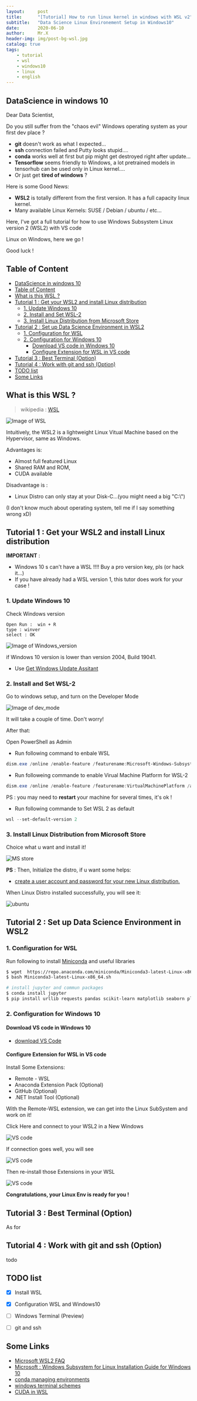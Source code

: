 ```yaml
---
layout:     post
title:      "[Tutorial] How to run linux kernel in windows with WSL v2"
subtitle:   "Data Science Linux Environement Setup in Windows10"  
date:       2020-06-10
author:     Mr.X
header-img: img/post-bg-wsl.jpg
catalog: true
tags:
    - tutorial
    - wsl
    - windows10
    - linux
    - english
---
```


## DataScience in windows 10

Dear Data Scientist, 

Do you still suffer from the "chaos evil" Windows operating system as your first dev place ?
- **git** doesn't work as what I expected...
- **ssh** connection failed and Putty looks stupid....
- **conda** works well at first but pip might get destroyed right after update...
- **Tensorflow** seems friendly to Windows, a lot pretrained models in tensorhub can be used only in Linux kernel....
- Or just get **tired of windows** ? 

Here is some Good News:
- **WSL2** is totally different from the first version. It has a full capacity linux kernel. 
- Many available Linux Kernels: SUSE / Debian / ubuntu / etc... 

Here, I've got a full tutorial for how to use Windows Subsystem Linux version 2 (WSL2) with VS code 

Linux on Windows, here we go !

Good luck !

## Table of Content

- [DataScience in windows 10](#datascience-in-windows-10)
- [Table of Content](#table-of-content)
- [What is this WSL ?](#what-is-this-wsl-)
- [Tutorial 1 : Get your WSL2 and install Linux distribution](#tutorial-1--get-your-wsl2-and-install-linux-distribution)
  - [1. Update Windows 10](#1-update-windows-10)
  - [2. Install and Set WSL-2](#2-install-and-set-wsl-2)
  - [3. Install Linux Distribution from Microsoft Store](#3-install-linux-distribution-from-microsoft-store)
- [Tutorial 2 : Set up Data Science Environment in WSL2](#tutorial-2--set-up-data-science-environment-in-wsl2)
  - [1. Configuration for WSL](#1-configuration-for-wsl)
  - [2. Configuration for Windows 10](#2-configuration-for-windows-10)
    - [Download VS code in Windows 10](#download-vs-code-in-windows-10)
    - [Configure Extension for WSL in VS code](#configure-extension-for-wsl-in-vs-code)
- [Tutorial 3 : Best Terminal (Option)](#tutorial-3--best-terminal-option)
- [Tutorial 4 : Work with git and ssh (Option)](#tutorial-4--work-with-git-and-ssh-option)
- [TODO list](#todo-list)
- [Some Links](#some-links)


## What is this WSL ?
> wikipedia : [WSL](https://en.wikipedia.org/wiki/Windows_Subsystem_for_Linux)  


![Image of WSL](../img/WSL-2-Architecture.jpg)

Intuitively, the WSL2 is a lightweight Linux Vitual Machine based on the Hypervisor, same as Windows. 

Advantages is: 
- Almost full featured Linux
- Shared RAM and ROM, 
- CUDA available 

Disadvantage is : 
- Linux Distro can only stay at your Disk-C...(you might need a big "C:\\")

(I don't know much about operating system, tell me if I say something wrong xD)

## Tutorial 1 : Get your WSL2 and install Linux distribution

**IMPORTANT** : 
* Windows 10 s can't have a WSL !!!! Buy a pro version key, pls (or hack it...)
* If you have already had a WSL version 1, this tutor does work for your case ! 

### 1. Update Windows 10

Check Windows version
```
Open Run :  win + R 
type : winver  
select : OK
```
![Image of Windows_version](../img/win_version.PNG)

if Windows 10 version is lower than version 2004, Build 19041.
- Use [Get Windows Update Assitant](https://www.microsoft.com/software-download/windows10)


### 2. Install and Set WSL-2

Go to windows setup, and turn on the Developer Mode 

![Image of dev_mode](../img/dev_mode.PNG)

It will take a couple of time.  Don't worry! 

After that: 

Open PowerShell as Admin 

- Run following command to enbale WSL

```PowerShell
dism.exe /online /enable-feature /featurename:Microsoft-Windows-Subsystem-Linux /all /norestart
```

- Run followeing commande to enable Virual Machine Platform for WSL-2

```PowerShell
dism.exe /online /enable-feature /featurename:VirtualMachinePlatform /all /norestart
```

PS : you may need to **restart** your machine for several times, it's ok !

- Run following commande to Set WSL 2 as default 

```PowerShell
wsl --set-default-version 2
```

### 3. Install Linux Distribution from Microsoft Store

Choice what u want and install it! 

![MS store](../img/win_store.PNG)


**PS** : Then, Initialize the distro,  if u want some helps:
- [ create a user account and password for your new Linux distribution.](https://docs.microsoft.com/en-us/windows/wsl/user-support)

When Linux Distro installed successfully, you will see it:

![ubuntu](../img/ubuntu.PNG)

## Tutorial 2 : Set up Data Science Environment in WSL2

### 1. Configuration for WSL

Run following to install [Miniconda](https://docs.conda.io/en/latest/miniconda.html) and useful libraries

```bash
$ wget  https://repo.anaconda.com/miniconda/Miniconda3-latest-Linux-x86_64.sh
$ bash Miniconda3-latest-Linux-x86_64.sh

# install jupyter and commun packages
$ conda install jupyter
$ pip install urllib requests pandas scikit-learn matplotlib seaborn plotly tensorflow 
```


### 2. Configuration for Windows 10
#### Download VS code in Windows 10
- [download VS Code](https://code.visualstudio.com/)

#### Configure Extension for WSL in VS code 
Install Some Extensions:
- Remote - WSL
- Anaconda Extension Pack (Optional)
- GitHub (Optional)
- .NET Install Tool (Optional)

With the Remote-WSL extension, we can get into the Linux SubSystem and work on it!  

Click Here and connect to your WSL2 in a New Windows

![VS code](../img/Remote_WSL.PNG)

If connection goes well, you will see

![VS code](../img/Remote_WSL2.PNG)

Then re-install those Extensions in your WSL

![VS code](../img/VS_code.PNG)

**Congratulations, your Linux Env is ready for you !**

## Tutorial 3 : Best Terminal (Option)

As for 


## Tutorial 4 : Work with git and ssh (Option)
todo


## TODO list

- [x] Install WSL
- [x] Configuration WSL and Windows10
- [ ] Windows Terminal (Preview)
- [ ] git and ssh


## Some Links

- [Microsoft WSL2 FAQ](https://docs.microsoft.com/en-us/windows/wsl/wsl2-faq)
- [Microsoft : Windows Subsystem for Linux Installation Guide for Windows 10](https://docs.microsoft.com/en-us/windows/wsl/install-win10)
- [conda managing environments](https://docs.conda.io/projects/conda/en/latest/user-guide/tasks/manage-environments.html)
- [windows terminal schemes](https://docs.microsoft.com/en-us/windows/terminal/customize-settings/color-schemes)
- [CUDA in WSL](https://developer.nvidia.com/cuda/wsl)